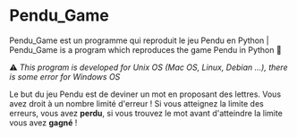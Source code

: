 # Pendu_Game 
Pendu_Game est un programme qui reproduit le jeu Pendu en Python | Pendu_Game is a program which reproduces the game Pendu in Python :snake:


⚠️  _This program is developed for Unix OS (Mac OS, Linux, Debian ...), there is some error for Windows OS_


Le but du jeu Pendu est de deviner un mot en proposant des lettres. Vous avez droit à un nombre limité d'erreur !
Si vous atteignez la limite des erreurs, vous avez __perdu__, si vous trouvez le mot avant d'atteindre la limite vous avez __gagné__ !

